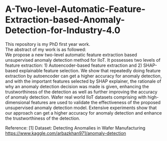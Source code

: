 # A-Two-level-Automatic-Feature-Extraction-based-Anomaly-Detection-for-Industry-4.0

This repository is my PhD first year work. 
<br>
The abstract of my work is as followed:
<br>
We propose a new two-level automatic feature extraction based unsupervised anomaly detection method for IIoT. It possesses two levels of feature extraction: 1) Autoencoder-based feature extraction and 2) SHAP-based explainable feature selection. We show that repeatedly doing feature extraction by autoencoder can get a higher accuracy for anomaly detection, and with the important features selected by SHAP explainer, the rationale of why an anomaly detection decision was made is given, enhancing the trustworthiness of the detection as well as further improving the accuracy of anomaly detection. Wafer real world IIoT datasets comprising with high-dimensional features are used to validate the effectiveness of the proposed unsupervised anomaly detection model. Extensive experiments show that our approach can get a higher accuracy for anomaly detection and enhance the trustworthiness of the detection.

Reference:
[1] Dataset: Detecting Anomalies in Wafer Manufacturing https://www.kaggle.com/arbazkhan971/anomaly-detection 
